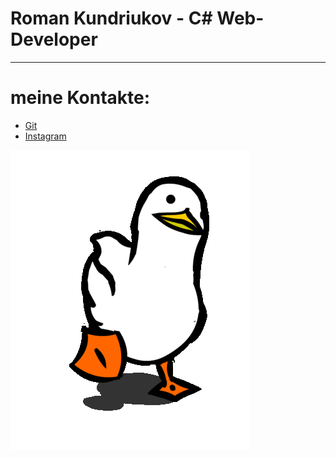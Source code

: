 # Roman Kundriukov - C# Web-Developer
__________________

# meine Kontakte:
+ [Git](https://github.com/RomanKundriukov)
+ [Instagram](https://www.instagram.com/romankundrukov/)

![Gans](https://github.com/RomanKundriukov/RomanKundriukov/blob/main/image/Gans.gif?raw=true)